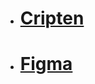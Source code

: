 - # [Cripten](https://gumirus.github.io/cripten/)
- # [Figma](https://www.figma.com/proto/rnAg8rWnNF0KxX75J8k5vd/landing?node-id=2-2)